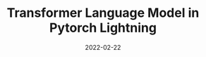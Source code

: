 ---
layout: post
title: Transformer Language Model in Pytorch Lightning
date: 2022-02-22
description: You’ll find this post in your `_posts` directory. Go ahead and edit it and re-build the site to see your changes. # Add post description (optional)
img: transformer-language-model-in-pl.png # Add image post (optional)
fig-caption: # Add figcaption (optional)
tags: [PytorchLightning, Transformers]
redirect-url: https://wandb.ai/appliedml42/language_modeling
---